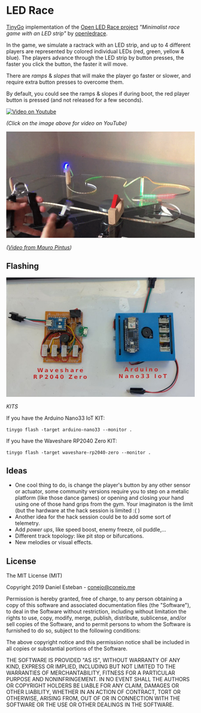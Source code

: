 # LED Race

[TinyGo](https://tinygo.org/) implementation of the [Open LED Race project](https://openledrace.net/) _"Minimalist race game with an LED strip"_ by [openledrace](https://x.com/openledrace).


In the game, we simulate a ractrack with an LED strip, and up to 4 different players are represented by colored individual LEDs (red, green, yellow & blue). The players advance through the LED strip by button presses, the faster you click the button, the faster it will move.

There are _ramps_ & _slopes_ that will make the player go faster or slower, and require extra button presses to overcome them.

By default, you could see the ramps & slopes if during boot, the red player button is pressed (and not released for a few seconds).


[![Video on Youtube](http://img.youtube.com/vi/bXJm5zj4HV4/0.jpg)](http://www.youtube.com/watch?v=bXJm5zj4HV4)

_(Click on the image above for video on YouTube)_


![gif of led race](ledrace-input2.gif)

_([Video from Mauro Pintus](https://x.com/PintusMauro))_


## Flashing

![KITS](kits.jpg)

*KITS*




If you have the Arduino Nano33 IoT KIT:
```ssh
tinygo flash -target arduino-nano33 --monitor .
```

If you have the Waveshare RP2040 Zero KIT:
```ssh
tinygo flash -target waveshare-rp2040-zero --monitor .
```

## Ideas
- One cool thing to do, is change the player's button by any other sensor or actuator, some community versions require you to step on a metalic platform (like those dance games) or opening and closing your hand using one of those hand grips from the gym. Your imaginaton is the limit (but the hardware at the hack session is limited :( )
- Another idea for the hack session could be to add some sort of telemetry.
- Add _power ups_, like speed boost, enemy freeze, oil puddle,...  
- Different track topology: like pit stop or bifurcations.
- New melodies or visual effects.

## License

The MIT License (MIT)

Copyright 2019 Daniel Esteban - conejo@conejo.me

Permission is hereby granted, free of charge, to any person obtaining a copy of this software and associated documentation files (the "Software"), to deal in the Software without restriction, including without limitation the rights to use, copy, modify, merge, publish, distribute, sublicense, and/or sell copies of the Software, and to permit persons to whom the Software is furnished to do so, subject to the following conditions:

The above copyright notice and this permission notice shall be included in all copies or substantial portions of the Software.

THE SOFTWARE IS PROVIDED "AS IS", WITHOUT WARRANTY OF ANY KIND, EXPRESS OR IMPLIED, INCLUDING BUT NOT LIMITED TO THE WARRANTIES OF MERCHANTABILITY, FITNESS FOR A PARTICULAR PURPOSE AND NONINFRINGEMENT. IN NO EVENT SHALL THE AUTHORS OR COPYRIGHT HOLDERS BE LIABLE FOR ANY CLAIM, DAMAGES OR OTHER LIABILITY, WHETHER IN AN ACTION OF CONTRACT, TORT OR OTHERWISE, ARISING FROM, OUT OF OR IN CONNECTION WITH THE SOFTWARE OR THE USE OR OTHER DEALINGS IN THE SOFTWARE.


